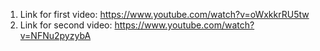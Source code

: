 1. Link for first video: https://www.youtube.com/watch?v=oWxkkrRU5tw
2. Link for second video: https://www.youtube.com/watch?v=NFNu2pyzybA

